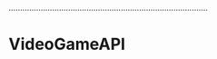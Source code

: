 .......................................................................................
# VideoGameAPI
